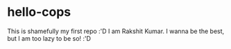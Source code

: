 # hello-cops
This is shamefully my first repo :'D
I am Rakshit Kumar. I wanna be the best, but I am too lazy to be so! :'D
